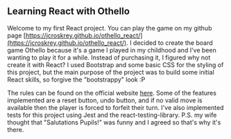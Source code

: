 ## Learning React with Othello
Welcome to my first React project. You can play the game on my github page [https://jcroskrey.github.io/othello_react/](https://jcroskrey.github.io/othello_react/). I decided to create the board game Othello because it's a game I played in my childhood and I've been wanting to play it for a while. Instead of purchasing it, I figured why not create it with React? I used Bootstrap and some basic CSS for the styling of this project, but the main purpose of the project was to build some initial React skills, so forgive the "bootstrappy" look :P

The rules can be found on the official website [here](https://www.worldothello.org/about/about-othello/othello-rules/official-rules/english). Some of the features implemented are a reset button, undo button, and if no valid move is available then the player is forced to forfeit their turn. I've also implemented tests for this project using Jest and the react-testing-library. P.S. my wife thought that "Salutations Pupils!" was funny and I agreed so that's why it's there.
